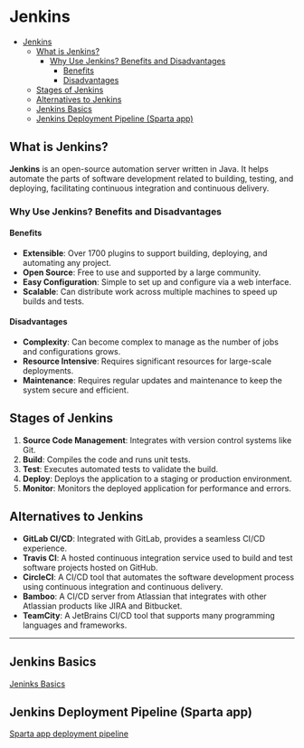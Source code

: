 # Jenkins

- [Jenkins](#jenkins)
  - [What is Jenkins?](#what-is-jenkins)
    - [Why Use Jenkins? Benefits and Disadvantages](#why-use-jenkins-benefits-and-disadvantages)
      - [Benefits](#benefits)
      - [Disadvantages](#disadvantages)
  - [Stages of Jenkins](#stages-of-jenkins)
  - [Alternatives to Jenkins](#alternatives-to-jenkins)
  - [Jenkins Basics](#jenkins-basics)
  - [Jenkins Deployment Pipeline (Sparta app)](#jenkins-deployment-pipeline-sparta-app)

## What is Jenkins?

**Jenkins** is an open-source automation server written in Java. It helps automate the parts of software development related to building, testing, and deploying, facilitating continuous integration and continuous delivery.

### Why Use Jenkins? Benefits and Disadvantages

#### Benefits

- **Extensible**: Over 1700 plugins to support building, deploying, and automating any project.
- **Open Source**: Free to use and supported by a large community.
- **Easy Configuration**: Simple to set up and configure via a web interface.
- **Scalable**: Can distribute work across multiple machines to speed up builds and tests.

#### Disadvantages

- **Complexity**: Can become complex to manage as the number of jobs and configurations grows.
- **Resource Intensive**: Requires significant resources for large-scale deployments.
- **Maintenance**: Requires regular updates and maintenance to keep the system secure and efficient.

## Stages of Jenkins

1. **Source Code Management**: Integrates with version control systems like Git.
2. **Build**: Compiles the code and runs unit tests.
3. **Test**: Executes automated tests to validate the build.
4. **Deploy**: Deploys the application to a staging or production environment.
5. **Monitor**: Monitors the deployed application for performance and errors.

## Alternatives to Jenkins

- **GitLab CI/CD**: Integrated with GitLab, provides a seamless CI/CD experience.
- **Travis CI**: A hosted continuous integration service used to build and test software projects hosted on GitHub.
- **CircleCI**: A CI/CD tool that automates the software development process using continuous integration and continuous delivery.
- **Bamboo**: A CI/CD server from Atlassian that integrates with other Atlassian products like JIRA and Bitbucket.
- **TeamCity**: A JetBrains CI/CD tool that supports many programming languages and frameworks.

---

## Jenkins Basics

[Jeninks Basics](jenkins-basics.md)

## Jenkins Deployment Pipeline (Sparta app)

[Sparta app deployment pipeline](app-deployment-pipeline.md)